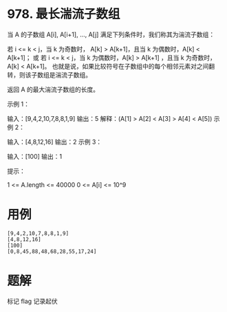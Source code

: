 # 978. 最长湍流子数组
当 A 的子数组 A[i], A[i+1], ..., A[j] 满足下列条件时，我们称其为湍流子数组：

若 i <= k < j，当 k 为奇数时， A[k] > A[k+1]，且当 k 为偶数时，A[k] < A[k+1]；
或 若 i <= k < j，当 k 为偶数时，A[k] > A[k+1] ，且当 k 为奇数时， A[k] < A[k+1]。
也就是说，如果比较符号在子数组中的每个相邻元素对之间翻转，则该子数组是湍流子数组。

返回 A 的最大湍流子数组的长度。

示例 1：

输入：[9,4,2,10,7,8,8,1,9]
输出：5
解释：(A[1] > A[2] < A[3] > A[4] < A[5])
示例 2：

输入：[4,8,12,16]
输出：2
示例 3：

输入：[100]
输出：1
 

提示：

1 <= A.length <= 40000
0 <= A[i] <= 10^9

# 用例
```
[9,4,2,10,7,8,8,1,9]
[4,8,12,16]
[100]
[0,8,45,88,48,68,28,55,17,24]
```

# 题解

标记 flag 记录起伏